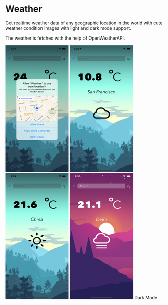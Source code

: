 # Weather

Get realtime weather data of any geographic location in the world with cute weather condition images with light and dark mode support.


The weather is fetched with the help of OpenWeatherAPI. 

<img src="https://github.com/thatgeekyboii/Weather/blob/main/image_Set/1.png" width="200" height="400" />   <img src="https://github.com/thatgeekyboii/Weather/blob/main/image_Set/2.png" width="200" height="400" /> <img src="https://github.com/thatgeekyboii/Weather/blob/main/image_Set/3.png" width="200" height="400" /> <img src="https://github.com/thatgeekyboii/Weather/blob/main/image_Set/d1.png" width="200" height="400" /> Dark Mode

